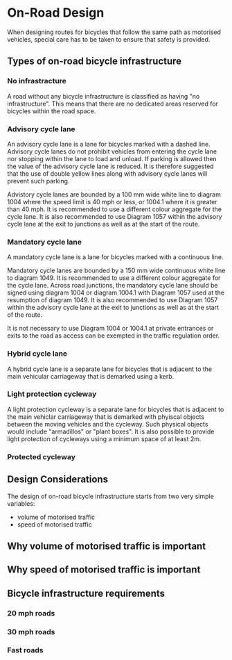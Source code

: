 # On-Road Design

When designing routes for bicycles that follow the same path as motorised vehicles, special care has to be taken to ensure that safety is provided.

## Types of on-road bicycle infrastructure

### No infrastracture

A road without any bicycle infrastructure is classified as having "no infrastructure". This means that there are no dedicated areas reserved for bicycles within the road space.

### Advisory cycle lane

An advisory cycle lane is a lane for bicycles marked with a dashed line. Advisory cycle lanes do not prohibit vehicles from entering the cycle lane nor stopping within the lane to load and unload. If parking is allowed then the value of the advisory cycle lane is reduced. It is therefore suggested that the use of double yellow lines along with advisory cycle lanes will prevent such parking.

Advistory cycle lanes are bounded by a 100 mm wide white line to diagram
1004 where the speed limit is 40 mph or less, or 1004.1 where it is greater than 40 mph. It is recommended to use a different colour aggregate for the cycle lane. It is also recommended to use Diagram 1057 within the advisory cycle lane at the exit to junctions as well as at the start of the route.

### Mandatory cycle lane

A mandatory cycle lane is a lane for bicycles marked with a continuous line.

Mandatory cycle lanes are bounded by a 150 mm wide continuous white line to diagram 1049. It is recommended to use a different colour aggregate for the cycle lane. Across road junctions, the mandatory cycle lane should be signed using diagram 1004 or diagram 1004.1 with Diagram 1057 used at the resumption of diagram 1049. It is also recommended to use Diagram 1057 within the advisory cycle lane at the exit to junctions as well as at the start of the route.

It is not necessary to use Diagram 1004 or 1004.1 at private entrances or exits to the road as access can be exempted in the traffic regulation order.

### Hybrid cycle lane

A hybrid cycle lane is a separate lane for bicycles that is adjacent to the main vehicular carriageway that is demarked using a kerb.

### Light protection cycleway

A light protection cycleway is a separate lane for bicycles that is adjacent to the main vehiclar carriageway that is demarked with phyiscal objects between the moving vehicles and the cycleway. Such physical objects would include "armadillos" or "plant boxes". It is also possible to provide light protection of cycleways using a minimum space of at least 2m. 

### Protected cycleway

## Design Considerations

The design of on-road bicycle infrastructure starts from two very simple variables:

* volume of motorised traffic
* speed of motorised traffic

## Why volume of motorised traffic is important

## Why speed of motorised traffic is important

## Bicycle infrastructure requirements

### 20 mph roads

### 30 mph roads

### Fast roads